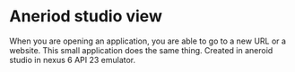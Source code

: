 # Aneriod studio view
When you are opening an application, you are able to go to a new URL or a website. This small application does the same thing. Created in aneroid studio in nexus 6 API 23 emulator.
